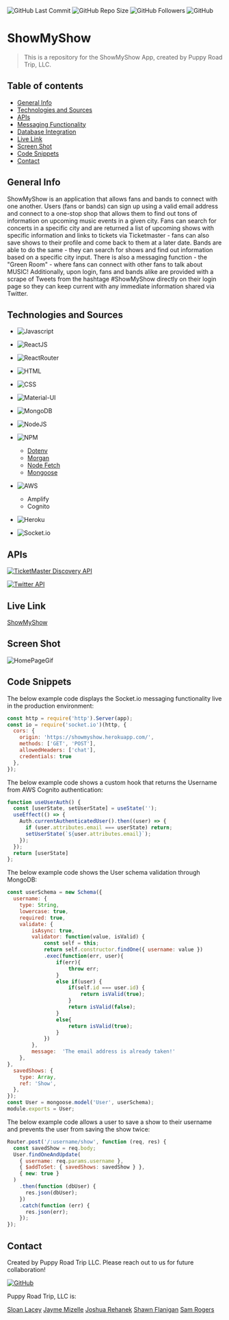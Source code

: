 ![GitHub Last Commit](https://img.shields.io/github/last-commit/PuppyRoadTrip/showmyshow?style=plastic)
![GitHub Repo Size](https://img.shields.io/github/repo-size/PuppyRoadTrip/showmyshow?style=plastic)
![GitHub Followers](https://img.shields.io/github/followers/PuppyRoadTrip?style=social)
![GitHub](https://img.shields.io/github/languages/top/PuppyRoadTrip/showmyshow?style=plastic)


# ShowMyShow
> This is a repository for the ShowMyShow App, created by Puppy Road Trip, LLC.
 
## Table of contents
* [General Info](#general-info)
* [Technologies and Sources](#technologies-and-sources)
* [APIs](#apis)
* [Messaging Functionality](#messaging-functionality)
* [Database Integration](#database-integration)
* [Live Link](#Live-Link)
* [Screen Shot](#Screen-Shot)
* [Code Snippets](#code-snippets)
* [Contact](#contact)

## General Info
ShowMyShow is an application that allows fans and bands to connect with one another. Users (fans or bands) can sign up using a valid email address and connect to a one-stop shop that allows them to find out tons of information on upcoming music events in a given city. Fans can search for concerts in a specific city and are returned a list of upcoming shows with specific information and links to tickets via Ticketmaster - fans can also save shows to their profile and come back to them at a later date. Bands are able to do the same - they can search for shows and find out information based on a specific city input. There is also a messaging function - the "Green Room" - where fans can connect with other fans to talk about MUSIC! Additionally, upon login, fans and bands alike are provided with a scrape of Tweets from the hashtage #ShowMyShow directly on their login page so they can keep current with any immediate information shared via Twitter.

## Technologies and Sources
* ![Javascript](https://img.shields.io/badge/JavaScript-323330?style=for-the-badge&logo=javascript&logoColor=F7DF1E)

* ![ReactJS](https://img.shields.io/badge/React-20232A?style=for-the-badge&logo=react&logoColor=61DAFB)

* ![ReactRouter](https://img.shields.io/badge/React_Router-CA4245?style=for-the-badge&logo=react-router&logoColor=white)

* ![HTML](https://img.shields.io/badge/HTML-239120?style=for-the-badge&logo=html5&logoColor=white)

* ![CSS](https://img.shields.io/badge/CSS-239120?&style=for-the-badge&logo=css3&logoColor=white)

* ![Material-UI](https://img.shields.io/badge/Material--UI-0081CB?style=for-the-badge&logo=material-ui&logoColor=white)

* ![MongoDB](https://img.shields.io/badge/MongoDB-4EA94B?style=for-the-badge&logo=mongodb&logoColor=white)

* ![NodeJS](https://img.shields.io/badge/Node.js-43853D?style=for-the-badge&logo=node.js&logoColor=white)

* ![NPM](https://img.shields.io/badge/npm-CB3837?style=for-the-badge&logo=npm&logoColor=white)
  * [Dotenv](https://www.npmjs.com/package/dotenv)
  * [Morgan](https://www.npmjs.com/package/morgan)
  * [Node Fetch](https://www.npmjs.com/package/node-fetch)
  * [Mongoose](https://www.npmjs.com/package/mongoose)

* ![AWS](https://img.shields.io/badge/Amazon_AWS-232F3E?style=for-the-badge&logo=amazon-aws&logoColor=white)
  * Amplify
  * Cognito

* ![Heroku](https://img.shields.io/badge/Heroku-430098?style=for-the-badge&logo=heroku&logoColor=white)

* ![Socket.io](https://img.shields.io/badge/Socket.io-010101?style=for-the-badge&logo=socket-dot-io&logoColor=white)

## APIs
[![TicketMaster Discovery API](https://img.shields.io/badge/ticketmaster-026CDF?style=for-the-badge&logo=ticketmaster&logoColor=white)](https://developer.ticketmaster.com/products-and-docs/apis/discovery-api/v2/)

[![Twitter API](https://img.shields.io/badge/Twitter-1DA1F2?style=for-the-badge&logo=twitter&logoColor=white
)](https://developer.twitter.com/en)

## Live Link
[ShowMyShow](https://showmyshow.herokuapp.com/)

## Screen Shot
![HomePageGif](./client/public/showmyshow.gif)

## Code Snippets

The below example code displays the Socket.io messaging functionality live in the production environment:
```js
const http = require('http').Server(app);
const io = require('socket.io')(http, {
  cors: {
    origin: 'https://showmyshow.herokuapp.com/',
    methods: ['GET', 'POST'],
    allowedHeaders: ['chat'],
    credentials: true
  },
});
```

The below example code shows a custom hook that returns the Username from AWS Cognito authentication:
```js
function useUserAuth() {
  const [userState, setUserState] = useState('');
  useEffect(() => {
    Auth.currentAuthenticatedUser().then((user) => {
      if (user.attributes.email === userState) return;
      setUserState(`${user.attributes.email}`);
    });
  });
  return [userState]
};
```

The below example code shows the User schema validation through MongoDB:
```js
const userSchema = new Schema({
  username: {
    type: String,
    lowercase: true,
    required: true,
    validate: {
        isAsync: true,
        validator: function(value, isValid) {
            const self = this;
            return self.constructor.findOne({ username: value })
            .exec(function(err, user){
                if(err){
                    throw err;
                }
                else if(user) {
                    if(self.id === user.id) {
                        return isValid(true);
                    }
                    return isValid(false);  
                }
                else{
                    return isValid(true);
                }
            })
        },
        message:  'The email address is already taken!'
    },
},
  savedShows: {
    type: Array,
    ref: 'Show',
  },
});
const User = mongoose.model('User', userSchema);
module.exports = User;
```

The below example code allows a user to save a show to their username and prevents the user from saving the show twice:
```js
Router.post('/:username/show', function (req, res) {
  const savedShow = req.body;
  User.findOneAndUpdate(
    { username: req.params.username },
    { $addToSet: { savedShows: savedShow } },
    { new: true }
  )
    .then(function (dbUser) {
      res.json(dbUser);
    })
    .catch(function (err) {
      res.json(err);
    });
});
```

## Contact
Created by Puppy Road Trip LLC. Please reach out to us for future collaboration!

[![GitHub](https://img.shields.io/badge/GitHub-100000?style=for-the-badge&logo=github&logoColor=white)](https://github.com/PuppyRoadTrip/showmyshow)

Puppy Road Trip, LLC is:

[Sloan Lacey](https://www.linkedin.com/in/sloanlacey/)
[Jayme Mizelle](https://www.linkedin.com/in/jayme-mizelle/)
[Joshua Rehanek](https://www.linkedin.com/in/joshua-rehanek/)
[Shawn Flanigan](https://www.linkedin.com/in/shawnmflanigan/)
[Sam Rogers](https://www.linkedin.com/in/samuelerogers/)